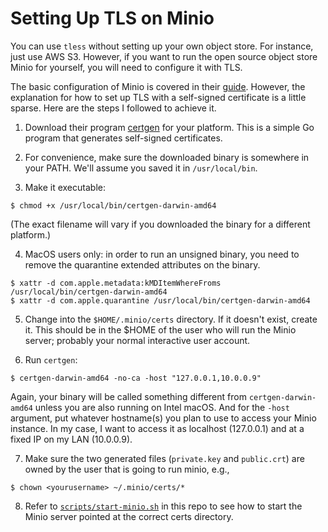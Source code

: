 # Setting Up TLS on Minio

You can use `tless` without setting up your own object store.  For instance, just use AWS S3.  However, if you want to run the open source object store Minio for yourself, you will need to configure it with TLS.

The basic configuration of Minio is covered in their [guide](https://docs.min.io/docs/minio-quickstart-guide.html).  However, the explanation for how to set up TLS with a self-signed certificate is a little sparse.  Here are the steps I followed to achieve it.

1.  Download their program [certgen](https://github.com/minio/certgen) for your platform.  This is a simple Go program that generates self-signed certificates.

2.  For convenience, make sure the downloaded binary is somewhere in your PATH.  We'll assume you saved it in `/usr/local/bin`.

3.  Make it executable:

```
$ chmod +x /usr/local/bin/certgen-darwin-amd64
```

(The exact filename will vary if you downloaded the binary for a different platform.)

4.  MacOS users only:  in order to run an unsigned binary, you need to remove the quarantine extended attributes on the binary.

```
$ xattr -d com.apple.metadata:kMDItemWhereFroms /usr/local/bin/certgen-darwin-amd64
$ xattr -d com.apple.quarantine /usr/local/bin/certgen-darwin-amd64
```

5.  Change into the `$HOME/.minio/certs` directory.  If it doesn't exist, create it.  This should be in the $HOME of the user who will run the Minio server; probably your normal interactive user account.

6.  Run `certgen`:

```
$ certgen-darwin-amd64 -no-ca -host "127.0.0.1,10.0.0.9"
```

Again, your binary will be called something different from `certgen-darwin-amd64` unless you are also running on Intel macOS.  And for the `-host` argument, put whatever hostname(s) you plan to use to access your Minio instance.  In my case, I want to access it as localhost (127.0.0.1) and at a fixed IP on my LAN (10.0.0.9).

7.  Make sure the two generated files (`private.key` and `public.crt`) are owned by the user that is going to run minio, e.g.,

```
$ chown <yourusername> ~/.minio/certs/*
```

8.  Refer to [`scripts/start-minio.sh`](../scripts/start-minio.sh) in this repo to see how to start the Minio server pointed at the correct certs directory.
